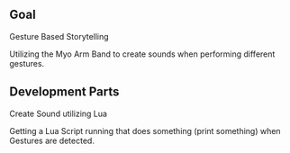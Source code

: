 ## Goal

Gesture Based Storytelling

Utilizing the Myo Arm Band to create sounds when performing different gestures.

## Development Parts

Create Sound utilizing Lua

Getting a Lua Script running that does something (print something) when Gestures are detected. 